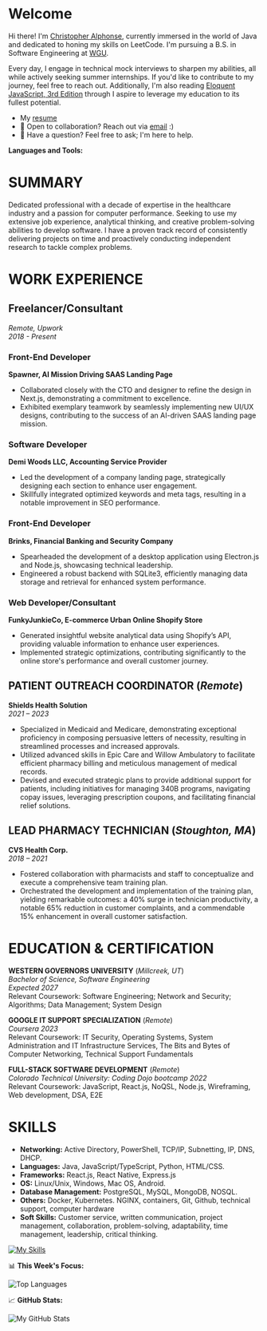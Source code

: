 # Welcome

Hi there! I'm [Christopher Alphonse](https://christopheralphonse.com), currently immersed in the world of Java and dedicated to honing my skills on LeetCode. I'm pursuing a B.S. in Software Engineering at [WGU](https://www.wgu.edu/online-it-degrees/software-engineering-bachelors-program.html#_).

Every day, I engage in technical mock interviews to sharpen my abilities, all while actively seeking summer internships. If you'd like to contribute to my journey, feel free to reach out. Additionally, I'm also reading [Eloquent JavaScript, 3rd Edition](https://www.amazon.com/Eloquent-JavaScript-3rd-Introduction-Programming/dp/1593279507) through I aspire to leverage my education to its fullest potential.
<br/>

- My [resume](./Chistopher_Alphonse_Resume.pdf)
- 💼 Open to collaboration? Reach out via [email](mailto:chris.freelance.dev@gmail.com) :)
- 💬 Have a question? Feel free to ask; I'm here to help.

**Languages and Tools:**


# SUMMARY

Dedicated professional with a decade of expertise in the healthcare industry and a passion for computer performance. Seeking to use my extensive job experience, analytical thinking, and creative problem-solving abilities to develop software. I have a proven track record of consistently delivering projects on time and proactively conducting independent research to tackle complex problems.

# WORK EXPERIENCE

## Freelancer/Consultant
*Remote, Upwork*  
*2018 - Present*

### Front-End Developer
**Spawner, AI Mission Driving SAAS Landing Page**
- Collaborated closely with the CTO and designer to refine the design in Next.js, demonstrating a commitment to excellence.
- Exhibited exemplary teamwork by seamlessly implementing new UI/UX designs, contributing to the success of an AI-driven SAAS landing page mission.

### Software Developer
**Demi Woods LLC, Accounting Service Provider**
- Led the development of a company landing page, strategically designing each section to enhance user engagement.
- Skillfully integrated optimized keywords and meta tags, resulting in a notable improvement in SEO performance.

### Front-End Developer
**Brinks, Financial Banking and Security Company**
- Spearheaded the development of a desktop application using Electron.js and Node.js, showcasing technical leadership.
- Engineered a robust backend with SQLite3, efficiently managing data storage and retrieval for enhanced system performance.

### Web Developer/Consultant
**FunkyJunkieCo, E-commerce Urban Online Shopify Store**
- Generated insightful website analytical data using Shopify’s API, providing valuable information to enhance user experiences.
- Implemented strategic optimizations, contributing significantly to the online store's performance and overall customer journey.

## PATIENT OUTREACH COORDINATOR (*Remote*)
**Shields Health Solution**  
*2021 – 2023*

- Specialized in Medicaid and Medicare, demonstrating exceptional proficiency in composing persuasive letters of necessity, resulting in streamlined processes and increased approvals.
- Utilized advanced skills in Epic Care and Willow Ambulatory to facilitate efficient pharmacy billing and meticulous management of medical records.
- Devised and executed strategic plans to provide additional support for patients, including initiatives for managing 340B programs, navigating copay issues, leveraging prescription coupons, and facilitating financial relief solutions.

## LEAD PHARMACY TECHNICIAN (*Stoughton, MA*)
**CVS Health Corp.**  
*2018 – 2021*

- Fostered collaboration with pharmacists and staff to conceptualize and execute a comprehensive team training plan.
- Orchestrated the development and implementation of the training plan, yielding remarkable outcomes: a 40% surge in technician productivity, a notable 65% reduction in customer complaints, and a commendable 15% enhancement in overall customer satisfaction.

# EDUCATION & CERTIFICATION

**WESTERN GOVERNORS UNIVERSITY** (*Millcreek, UT*)  
*Bachelor of Science, Software Engineering*  
*Expected 2027*  
Relevant Coursework: Software Engineering; Network and Security; Algorithms; Data Management; System Design

**GOOGLE IT SUPPORT SPECIALIZATION** (*Remote*)  
*Coursera 2023*  
Relevant Coursework: IT Security, Operating Systems, System Administration and IT Infrastructure Services, The Bits and Bytes of Computer Networking, Technical Support Fundamentals

**FULL-STACK SOFTWARE DEVELOPMENT** (*Remote*)  
*Colorado Technical University: Coding Dojo bootcamp 2022*  
Relevant Coursework: JavaScript, React.js, NoQSL, Node.js, Wireframing, Web development, DSA, E2E

# SKILLS

- **Networking:** Active Directory, PowerShell, TCP/IP, Subnetting, IP, DNS, DHCP.
- **Languages:** Java, JavaScript/TypeScript, Python, HTML/CSS.
- **Frameworks:** React.js, React Native, Express.js
- **OS:** Linux/Unix, Windows, Mac OS, Android.
- **Database Management:** PostgreSQL, MySQL, MongoDB, NOSQL.
- **Others:** Docker, Kubernetes. NGINX, containers, Git, Github, technical support, computer hardware
- **Soft Skills:** Customer service, written communication, project management, collaboration, problem-solving, adaptability, time management, leadership, critical thinking.



[![My Skills](https://skillicons.dev/icons?i=java,ts,js,python,nodejs,mongodb,postgres,svelte,vue,vercel,firebase,prisma,redis,docker,react,next,vite,tailwind,bootstrap,django,figma,xd,ps,pr,linux,vscode,&theme=dark)](https://skillicons.dev)

📊 **This Week's Focus:**


![Top Languages](https://github-readme-stats.vercel.app/api/top-langs/?username=christopherAlphonse&hide=css,scss,html&theme=radical)



📈 **GitHub Stats:**

![My GitHub Stats](https://github-readme-stats.vercel.app/api?username=christopheralphonse&show_icons=true&theme=radical)
